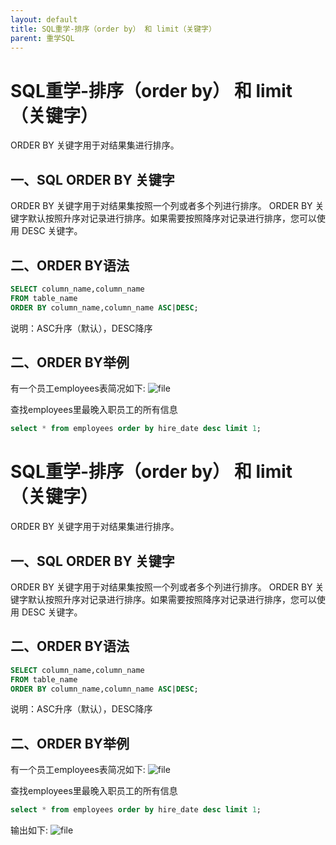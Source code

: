 ```yaml
---
layout: default
title: SQL重学-排序（order by） 和 limit（关键字）
parent: 重学SQL
---
```

# SQL重学-排序（order by） 和 limit（关键字）
ORDER BY 关键字用于对结果集进行排序。
## 一、SQL ORDER BY 关键字
ORDER BY 关键字用于对结果集按照一个列或者多个列进行排序。
ORDER BY 关键字默认按照升序对记录进行排序。如果需要按照降序对记录进行排序，您可以使用 DESC 关键字。
## 二、ORDER BY语法
```sql
SELECT column_name,column_name
FROM table_name
ORDER BY column_name,column_name ASC|DESC;
```
说明：ASC升序（默认），DESC降序

## 二、ORDER BY举例
有一个员工employees表简况如下:
![file](https://blog.edkso.cn/wp-content/uploads/2021/02/image-1613891512164.png)

查找employees里最晚入职员工的所有信息
```sql
select * from employees order by hire_date desc limit 1;
```

# SQL重学-排序（order by） 和 limit（关键字）
ORDER BY 关键字用于对结果集进行排序。
## 一、SQL ORDER BY 关键字
ORDER BY 关键字用于对结果集按照一个列或者多个列进行排序。
ORDER BY 关键字默认按照升序对记录进行排序。如果需要按照降序对记录进行排序，您可以使用 DESC 关键字。
## 二、ORDER BY语法
```sql
SELECT column_name,column_name
FROM table_name
ORDER BY column_name,column_name ASC|DESC;
```
说明：ASC升序（默认），DESC降序

## 二、ORDER BY举例
有一个员工employees表简况如下:
![file](https://blog.edkso.cn/wp-content/uploads/2021/02/image-1613891512164.png)

查找employees里最晚入职员工的所有信息
```sql
select * from employees order by hire_date desc limit 1;
```

输出如下:
![file](https://blog.edkso.cn/wp-content/uploads/2021/02/image-1613891537556.png)



